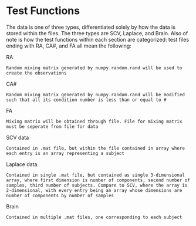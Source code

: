 # Test Functions
The data is one of three types, differentiated solely by how the data is stored within the files. The three types are SCV, Laplace, and Brain. Also of note is how the test functions within each section are categorized: test files ending with RA, CA#, and FA all mean the following:

RA

    Random mixing matrix generated by numpy.random.rand will be used to create the observations

CA#

    Random mixing matrix generated by numpy.random.rand will be modified such that all its condition number is less than or equal to #

FA

    Mixing matrix will be obtained through file. File for mixing matrix must be seperate from file for data


SCV data

    Contained in .mat file, but within the file contained in array where each entry is an array representing a subject

Laplace data

    Contained in single .mat file, but contained as single 3-dimensional array, where first dimension is number of components, second number of samples, third number of subjects. Compare to SCV, where the array is 2-dimensional, with every entry being an array whose dimensions are number of components by number of samples

Brain

    Contained in multiple .mat files, one corresponding to each subject

